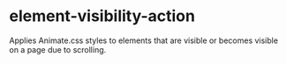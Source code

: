 # element-visibility-action
Applies Animate.css styles to elements that are visible or becomes visible on a page due to scrolling.
